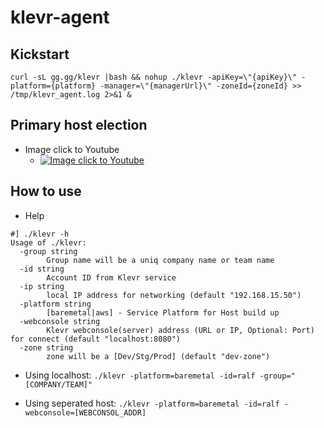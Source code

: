 # klevr-agent
## Kickstart
```
curl -sL gg.gg/klevr |bash && nohup ./klevr -apiKey=\"{apiKey}\" -platform={platform} -manager=\"{managerUrl}\" -zoneId={zoneId} >> /tmp/klevr_agent.log 2>&1 &
```
## Primary host election
* Image click to Youtube
   * [![Image click to Youtube](https://github.com/Klevry/klevr/blob/master/assets/primary_election_s.png)](https://youtu.be/hyMaVsCcgbA)

## How to use
* Help
```
#] ./klevr -h
Usage of ./klevr:
  -group string
    	Group name will be a uniq company name or team name
  -id string
    	Account ID from Klevr service
  -ip string
    	local IP address for networking (default "192.168.15.50")
  -platform string
    	[baremetal|aws] - Service Platform for Host build up
  -webconsole string
    	Klevr webconsole(server) address (URL or IP, Optional: Port) for connect (default "localhost:8080")
  -zone string
    	zone will be a [Dev/Stg/Prod] (default "dev-zone")
```

 * Using localhost: `./klevr -platform=baremetal -id=ralf -group="[COMPANY/TEAM]"`

 * Using seperated host:  `./klevr -platform=baremetal -id=ralf -webconsole=[WEBCONSOL_ADDR] `

